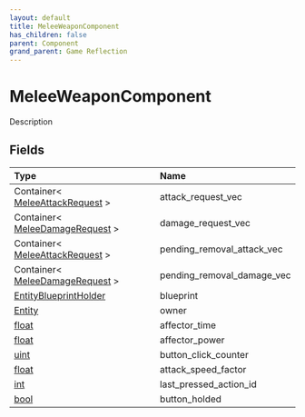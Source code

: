 ```yaml
---
layout: default
title: MeleeWeaponComponent
has_children: false
parent: Component
grand_parent: Game Reflection
---
```

# MeleeWeaponComponent
Description 

## Fields

| Type | Name |
|:----------|:--------------|
| Container< [MeleeAttackRequest](/riftbreaker-wiki/docs/game-reflection/classes/melee_attack_request/) > | attack_request_vec |
| Container< [MeleeDamageRequest](/riftbreaker-wiki/docs/game-reflection/classes/melee_damage_request/) > | damage_request_vec |
| Container< [MeleeAttackRequest](/riftbreaker-wiki/docs/game-reflection/classes/melee_attack_request/) > | pending_removal_attack_vec |
| Container< [MeleeDamageRequest](/riftbreaker-wiki/docs/game-reflection/classes/melee_damage_request/) > | pending_removal_damage_vec |
| [EntityBlueprintHolder](/riftbreaker-wiki/docs/game-reflection/components/entity_blueprint_holder/) | blueprint |
| [Entity](/riftbreaker-wiki/docs/game-reflection/classes/entity/) | owner |
| [float](/riftbreaker-wiki/docs/game-reflection/components/float/) | affector_time |
| [float](/riftbreaker-wiki/docs/game-reflection/components/float/) | affector_power |
| [uint](/riftbreaker-wiki/docs/game-reflection/components/uint/) | button_click_counter |
| [float](/riftbreaker-wiki/docs/game-reflection/components/float/) | attack_speed_factor |
| [int](/riftbreaker-wiki/docs/game-reflection/enums/int/) | last_pressed_action_id |
| [bool](/riftbreaker-wiki/docs/game-reflection/components/bool/) | button_holded |

